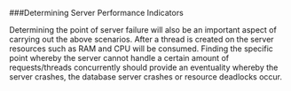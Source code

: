 ###Determining Server Performance Indicators

Determining the point of server failure will also be an important aspect of carrying out the above scenarios. After a thread is created on the server resources such as RAM and CPU will be consumed. Finding the specific point whereby the server cannot handle a certain amount of requests/threads concurrently should provide an eventuality whereby the server crashes, the database server crashes or resource deadlocks occur. 
